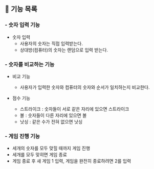 ## 🚀 기능 목록

### - 숫자 입력 기능
  - 숫자 입력
    - 사용자의 숫자는 직접 입력받는다.
    - 상대방(컴퓨터)의 숫자는 랜덤으로 입력 받는다.

### - 숫자를 비교하는 기능
  - 비교 기능
    - 사용자가 입력한 숫자와 컴퓨터의 숫자와 순서가 일치하는지 비교한다.

  - 점수 기능
    - 스트라이크 : 숫자들이 서로 같은 자리에 있으면 스트라이크
    - 볼 : 숫자들이 다른 자리에 있으면 볼
    - 낫싱 : 같은 수가 전혀 없으면 낫싱

### - 게임 진행 기능
  - 세개의 숫자를 모두 맞힐 때까지 게임 진행
  - 세개를 모두 맞히면 게임 종료
  - 게임 종료 후 새 게임 1 입력, 게임을 완전히 종료하려면 2를 입력
